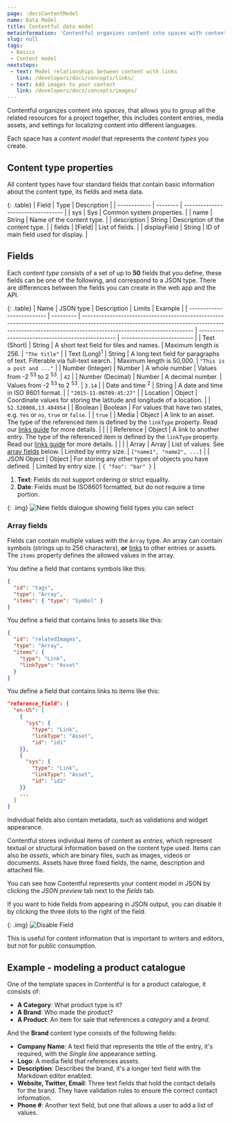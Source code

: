 ```yaml
---
page: :docsContentModel
name: Data Model
title: Contentful data model
metainformation: 'Contentful organizes content into spaces with content entries, media assets, and settings for localizing content into different languages.'
slug: null
tags:
 - Basics
 - Content model
nextsteps:
 - text: Model relationships between content with links
   link: /developers/docs/concepts/links/
 - text: Add images to your content
   link: /developers/docs/concepts/images/
---
```


Contentful organizes content into _spaces_, that allows you to group all the related resources for a project together, this includes content entries, media assets, and settings for localizing content into different languages.

Each space has a _content model_ that represents the _content types_ you create.

## Content type properties

All content types have four standard fields that contain basic information about the content type, its fields and meta data.

{: .table}
| Field        | Type     | Description                        |
| ------------ | -------- | ---------------------------------- |
| sys          | Sys      | Common system properties.          |
| name         | String   | Name of the content type.          |
| description  | String   | Description of the content type.   |
| fields       | \[Field] | List of fields.                    |
| displayField | String   | ID of main field used for display. |

## Fields

Each _content type_ consists of a set of up to **50** fields that you define, these fields can be one of the following, and correspond to a JSON type. There are differences between the fields you can create in the web app and the API.

{: .table}
| Name                       | JSON type | Description                                                                                                                                                                                          | Limits                                           | Example                    |
| -------------------------- | --------- | ---------------------------------------------------------------------------------------------------------------------------------------------------------------------------------------------------- | ------------------------------------------------ | -------------------------- |
| Text (Short)               | String    | A short text field for tiles and names.                                                                                                                                                              | Maximum length is 256.                           | `"The title"`              |
| Text (Long)<sup>1</sup>    | String    | A long text field for paragraphs of text. Filterable via full-text search.                                                                                                                           | Maximum length is 50,000.                        | `"This is a post and ..."` |
| Number (Integer)           | Number    | A whole number                                                                                                                                                                                       | Values from -2 <sup>53</sup> to 2 <sup>53</sup>. | `42`                       |
| Number (Decimal)           | Number    | A decimal number.                                                                                                                                                                                    | Values from -2 <sup>53</sup> to 2 <sup>53</sup>. | `3.14`                     |
| Date and time <sup>2</sup> | String    | A date and time in ISO 8601 format.                                                                                                                                                                  |                                                  | `"2015-11-06T09:45:27"`    |
| Location                   | Object    | Coordinate values for storing the latitude and longitude of a location.                                                                                                                              |                                                  | `52.520008,13.404954`      |
| Boolean                    | Boolean   | For values that have two states, e.g. `Yes` or `no`, `true` or `false`.                                                                                                                              |                                                  | `true`                     |
| Media                      | Object    | A link to an asset. The type of the referenced item is defined by the `linkType` property. Read our [links guide](https://www.contentful.com/developers/docs/concepts/links/) for more details.      |                                                  |                            |
| Reference                  | Object    | A link to another entry. The type of the referenced item is defined by the `linkType` property. Read our [links guide](https://www.contentful.com/developers/docs/concepts/links/) for more details. |                                                  |                            |
| Array                      | Array     | List of values. See [array fields](#array-fields) below.                                                                                                                                             | Limited by entry size.                           | `["name1", "name2", ...]`  |
| JSON Object                | Object    | For storing any other types of objects you have defined.                                                                                                                                             | Limited by entry size.                           | `{ "foo": "bar" }`         |

1.  **Text**: Fields do not support ordering or strict equality.
2.  **Date**: Fields must be ISO8601 formatted, but do not require a time portion.

{: .img}
![New fields dialogue showing field types you can select](https://images.contentful.com/tz3n7fnw4ujc/5T9aAqcOrKOmGgYSwGq22s/530cf1377a1a16709df46fa4b3f2b106/0F75057E-1696-4631-86A6-AAC78904098F.png_dl_1)

### Array fields

Fields can contain multiple values with the `Array` type. An array can contain symbols (strings up to 256 characters), **or** [links](https://www.contentful.com/docs/concepts/links/) to other entries or assets. The `items` property defines the allowed values in the array.

You define a field that contains symbols like this:

~~~json
{
  "id": "tags",
  "type": "Array",
  "items": { "type": "Symbol" }
}
~~~

You define a field that contains links to assets like this:

~~~json
{
  "id": "relatedImages",
  "type": "Array",
  "items": {
    "type": "Link",
    "linkType": "Asset"
  }
}
~~~

You define a field that contains links to items like this:

~~~json
"reference_field": {
  "en-US": [
    {
      "sys": {
        "type": "Link",
        "linkType": "Asset",
        "id": "id1"
    }},
    {
      "sys": {
        "type": "Link",
        "linkType": "Asset",
        "id": "id2"
    }}
    ...
  ]
}
~~~

Individual fields also contain metadata, such as validations and widget appearance.

Contentful stores individual items of content as _entries_, which represent textual or structural information based on the content type used. Items can also be _assets_, which are binary files, such as images, videos or documents. Assets have three fixed fields, the name, description and attached file.

You can see how Contentful represents your content model in JSON by clicking the _JSON preview_ tab next to the _fields_ tab.

If you want to hide fields from appearing in JSON output, you can disable it by clicking the three dots to the right of the field.

{: .img}
![Disable Field](https://images.contentful.com/tz3n7fnw4ujc/3OjFlMBvmEu86ig0Yeoi6m/f6df20bb8baca265f34176295c753187/ECFFF57E-2FB6-44D5-B677-F0B58B3F43B4.png_dl_1)

This is useful for content information that is important to writers and editors, but not for public consumption.

## Example - modeling a product catalogue

One of the template spaces in Contentful is for a product catalogue, it consists of:

-   **A Category**: What product type is it?
-   **A Brand**: Who made the product?
-   **A Product**: An item for sale that references a _category_ and a _brand_.

And the **Brand** content type consists of the following fields:

-   **Company Name**: A text field that represents the title of the entry, it's required, with the _Single line_ appearance setting.
-   **Logo**: A media field that references assets.
-   **Description**: Describes the brand, it's a longer text field with the Markdown editor enabled.
-   **Website, Twitter, Email**: Three text fields that hold the contact details for the brand. They have validation rules to ensure the correct contact information.
-   **Phone #**: Another text field, but one that allows a user to add a list of values.
